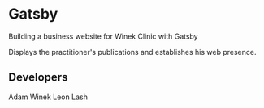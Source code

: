 # Gatsby
Building a business website for Winek Clinic with Gatsby

Displays the practitioner's publications and establishes his web presence.

## Developers
Adam Winek 
Leon Lash
